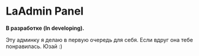 # LaAdmin Panel

**В разработке (In developing).**

Эту админку я делаю в первую очередь для себя. Если вдруг она тебе понравилась. Юзай :) 
